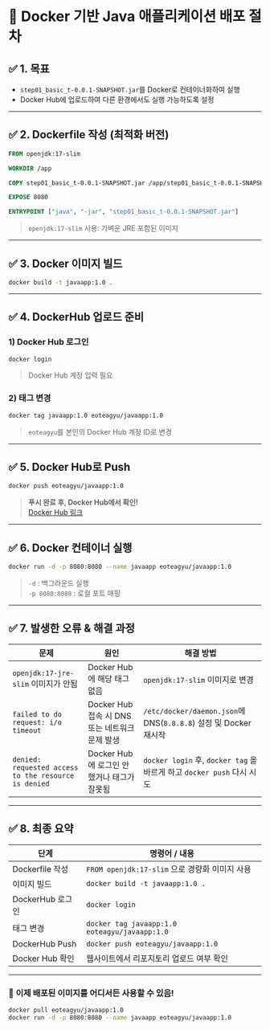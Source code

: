 

# 🚀 Docker 기반 Java 애플리케이션 배포 절차

## ✅ 1. 목표  
- `step01_basic_t-0.0.1-SNAPSHOT.jar`를 Docker로 컨테이너화하여 실행  
- Docker Hub에 업로드하여 다른 환경에서도 실행 가능하도록 설정  

---

## ✅ 2. Dockerfile 작성 (최적화 버전)
```dockerfile
FROM openjdk:17-slim

WORKDIR /app

COPY step01_basic_t-0.0.1-SNAPSHOT.jar /app/step01_basic_t-0.0.1-SNAPSHOT.jar

EXPOSE 8080

ENTRYPOINT ["java", "-jar", "step01_basic_t-0.0.1-SNAPSHOT.jar"]
```
> `openjdk:17-slim` 사용: 가벼운 JRE 포함된 이미지  

---

## ✅ 3. Docker 이미지 빌드
```bash
docker build -t javaapp:1.0 .
```

---

## ✅ 4. DockerHub 업로드 준비
### 1) Docker Hub 로그인
```bash
docker login
```
> Docker Hub 계정 입력 필요

### 2) 태그 변경
```bash
docker tag javaapp:1.0 eoteagyu/javaapp:1.0
```
> `eoteagyu`를 본인의 Docker Hub 계정 ID로 변경  

---

## ✅ 5. Docker Hub로 Push
```bash
docker push eoteagyu/javaapp:1.0
```
> **푸시 완료 후, Docker Hub에서 확인!**  
> [Docker Hub 링크](https://hub.docker.com/)

---

## ✅ 6. Docker 컨테이너 실행
```bash
docker run -d -p 8080:8080 --name javaapp eoteagyu/javaapp:1.0
```
> `-d` : 백그라운드 실행  
> `-p 8080:8080` : 로컬 포트 매핑  

---

## ✅ 7. 발생한 오류 & 해결 과정

| 문제                                                      | 원인                                                   | 해결 방법                                                   |
|---------------------------------------------------------|------------------------------------------------------|----------------------------------------------------------|
| `openjdk:17-jre-slim` 이미지가 안됨                     | Docker Hub에 해당 태그 없음                            | `openjdk:17-slim` 이미지로 변경                           |
| `failed to do request: i/o timeout`                    | Docker Hub 접속 시 DNS 또는 네트워크 문제 발생        | `/etc/docker/daemon.json`에 DNS(`8.8.8.8`) 설정 및 Docker 재시작 |
| `denied: requested access to the resource is denied`   | Docker Hub에 로그인 안 했거나 태그가 잘못됨           | `docker login` 후, `docker tag` 올바르게 하고 `docker push` 다시 시도 |

---

## ✅ 8. 최종 요약
| 단계             | 명령어 / 내용                                                               |
|----------------|------------------------------------------------------------------------|
| Dockerfile 작성  | `FROM openjdk:17-slim` 으로 경량화 이미지 사용                                    |
| 이미지 빌드      | `docker build -t javaapp:1.0 .`                                        |
| DockerHub 로그인 | `docker login`                                                         |
| 태그 변경        | `docker tag javaapp:1.0 eoteagyu/javaapp:1.0`                          |
| DockerHub Push | `docker push eoteagyu/javaapp:1.0`                                     |
| Docker Hub 확인 | 웹사이트에서 리포지토리 업로드 여부 확인                                      |

---

### 🎯 **이제 배포된 이미지를 어디서든 사용할 수 있음!**  
```bash
docker pull eoteagyu/javaapp:1.0
docker run -d -p 8080:8080 --name javaapp eoteagyu/javaapp:1.0
```

